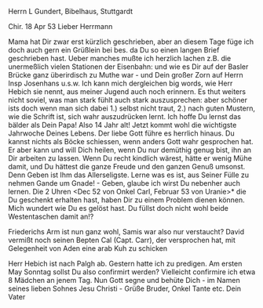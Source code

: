 Herrn L Gundert, Bibelhaus, Stuttgardt

 Chir. 18 Apr 53
Lieber Herrmann

Mama hat Dir zwar erst kürzlich geschrieben, aber an diesem Tage füge ich doch auch gern ein Grüßlein bei bes. da Du so einen langen Brief geschrieben hast. Ueber manches mußte ich herzlich lachen z.B. die unermeßlich vielen Stationen der Eisenbahn: und wie es Dir auf der Basler Brücke ganz überirdisch zu Muthe war - und Dein großer Zorn auf Herrn Insp Josenhans u.s.w. Ich kann mich dergleichen big words, wie Herr Hebich sie nennt, aus meiner Jugend auch noch erinnern. Es thut weiters nicht soviel, was man stark fühlt auch stark auszusprechen: aber schöner ists doch wenn man sich dabei 1.) selbst nicht traut, 2.) nach guten Mustern, wie die Schrift ist, sich wahr auszudrücken lernt. Ich hoffe Du lernst das bälder als Dein Papa! 
Also 14 Jahr alt! Jetzt kommt wohl die wichtigste Jahrwoche Deines Lebens. Der liebe Gott führe es herrlich hinaus. Du kannst nichts als Böcke schiessen, wenn anders Gott wahr gesprochen hat. Er aber kann und will Dich heilen, wenn Du nur demüthig genug bist, ihn an Dir arbeiten zu lassen. Wenn Du recht kindlich wärest, hätte er wenig Mühe damit, und Du hättest die ganze Freude und den ganzen Genuß umsonst. Denn Geben ist Ihm das Allerseligste. Lerne was es ist, aus Seiner Fülle zu nehmen Gande um Gnade! - Geben, glaube ich wirst Du nebenher auch lernen. Die 2 Uhren <Dec 52 von Onkel Carl, Februar 53 von Uranie>* die Du geschenkt erhalten hast, haben Dir zu einem Problem dienen können. Mich wundert wie Du es gelöst hast. Du füllst doch nicht wohl beide Westentaschen damit an!?

Friederichs Arm ist nun ganz wohl, Samis war also nur verstaucht? David vermißt noch seinen Bepten Cal (Capt. Carr), der versprochen hat, mit Gelegenheit von Aden eine arab Kuh zu schicken

Herr Hebich ist nach Palgh ab. Gestern hatte ich zu predigen. Am ersten May Sonntag sollst Du also confirmirt werden? Vielleicht confirmire ich etwa 8 Mädchen an jenem Tag. Nun Gott segne und behüte Dich - im Namen seines lieben Sohnes Jesu Christi - Grüße Bruder, Onkel Tante etc.
 Dein Vater

